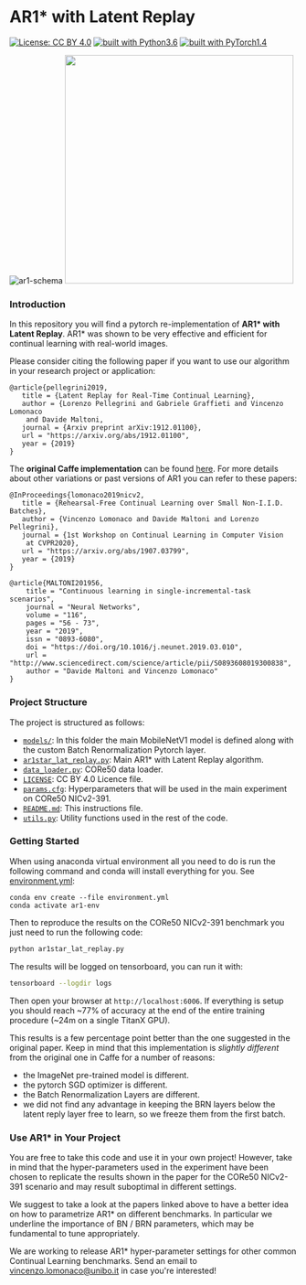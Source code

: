 # AR1* with Latent Replay

[![License: CC BY 4.0](https://img.shields.io/badge/License-CC%20BY%204.0-lightgrey.svg)](http://creativecommons.org/licenses/by/4.0/)
[![built with Python3.6](https://img.shields.io/badge/build%20with-python%203.6-red.svg)](https://www.python.org/)
[![built with PyTorch1.4](https://img.shields.io/badge/build%20with-pytorch%201.4-brightgreen.svg)](https://pytorch.org/)

![ar1-schema](https://repository-images.githubusercontent.com/239764197/2c621f00-8f13-11ea-8250-162421cbd36b)
<img src="https://repository-images.githubusercontent.com/239764197/2c621f00-8f13-11ea-8250-162421cbd36b" width="400"/>

### Introduction

In this repository you will find a pytorch re-implementation of **AR1\* with
 Latent Replay**. AR1* was shown to be very effective and efficient for
  continual learning with real-world images. 
  
Please consider citing the following paper if you want to use our algorithm in
 your research project or application:
	
	@article{pellegrini2019,
	   title = {Latent Replay for Real-Time Continual Learning},
	   author = {Lorenzo Pellegrini and Gabriele Graffieti and Vincenzo Lomonaco
	    and Davide Maltoni,
	   journal = {Arxiv preprint arXiv:1912.01100},
	   url = "https://arxiv.org/abs/1912.01100",
	   year = {2019}
	}
	
The **original Caffe implementation** can be found [here](https://github.com/lrzpellegrini/Latent-Replay). 
For more details about other variations or past versions of AR1 you can refer
 to these papers:

	@InProceedings{lomonaco2019nicv2,
	   title = {Rehearsal-Free Continual Learning over Small Non-I.I.D. Batches},
	   author = {Vincenzo Lomonaco and Davide Maltoni and Lorenzo Pellegrini},
	   journal = {1st Workshop on Continual Learning in Computer Vision
	    at CVPR2020},
	   url = "https://arxiv.org/abs/1907.03799",
	   year = {2019}
	}
	
	@article{MALTONI201956,
        title = "Continuous learning in single-incremental-task scenarios",
        journal = "Neural Networks",
        volume = "116",
        pages = "56 - 73",
        year = "2019",
        issn = "0893-6080",
        doi = "https://doi.org/10.1016/j.neunet.2019.03.010",
        url = "http://www.sciencedirect.com/science/article/pii/S0893608019300838",
        author = "Davide Maltoni and Vincenzo Lomonaco"
    }
    
### Project Structure
The project is structured as follows:

- [`models/`](models): In this folder the main MobileNetV1 model is defined
 along with the custom Batch Renormalization Pytorch layer.
- [`ar1star_lat_replay.py`](ar1star_lat_replay.py): Main AR1* with Latent Replay
 algorithm.
- [`data_loader.py`](data_loader.py): CORe50 data loader.
- [`LICENSE`](LICENSE): CC BY 4.0 Licence file.
- [`params.cfg`](params.cfg): Hyperparameters that will be used in the main
 experiment on CORe50 NICv2-391.
- [`README.md`](README.md): This instructions file.
- [`utils.py`](utils.py): Utility functions used in the rest of the code.

### Getting Started

When using anaconda virtual environment all you need to do is run the following 
command and conda will install everything for you. 
See [environment.yml](./environment.yml):

    conda env create --file environment.yml
    conda activate ar1-env
    
Then to reproduce the results on the CORe50 NICv2-391 benchmark you just
 need to run the following code:
 
 ```bash
python ar1star_lat_replay.py
```

The results will be logged on tensorboard, you can run it with:

 
 ```bash
tensorboard --logdir logs
```

Then open your browser at `http://localhost:6006`. If everything is setup you
 should reach ~77% of accuracy at the end of the entire training procedure
  (~24m on a single TitanX GPU). 
  
This results is a few percentage point better than the one 
  suggested in the original paper. Keep in mind that this implementation
   is *slightly different* from the original one in Caffe for a number of
    reasons:
   
   - the ImageNet pre-trained model is different.
   - the pytorch SGD optimizer is different.
   - the Batch Renormalization Layers are different.
   - we did not find any advantage in keeping the BRN layers below the latent
    reply layer free to learn, so we freeze them from the first batch.

### Use AR1* in Your Project

You are free to take this code and use it in your own project! However, take
 in mind that the hyper-parameters used in the experiment have been chosen to 
 replicate the results shown in the paper for the CORe50 NICv2-391 scenario
  and may result suboptimal in different settings.

We suggest to take a look at the papers linked above to have a better idea
 on how to parametrize AR1* on different benchmarks. In particular we
  underline the importance of BN / BRN parameters, which may be fundamental
   to tune appropriately. 
   
We are working to release AR1* hyper-parameter settings for other
 common Continual Learning benchmarks. Send an email to vincenzo.lomonaco@unibo.it
  in case you're interested!